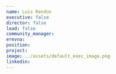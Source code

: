 ```yaml
---
name: Luis Rendon
executive: false
director: false
lead: false
community_manager: 
erevna:    
position:  
project:  
image: ../assets/default_exec_image.png
linkedin: 
---
```

